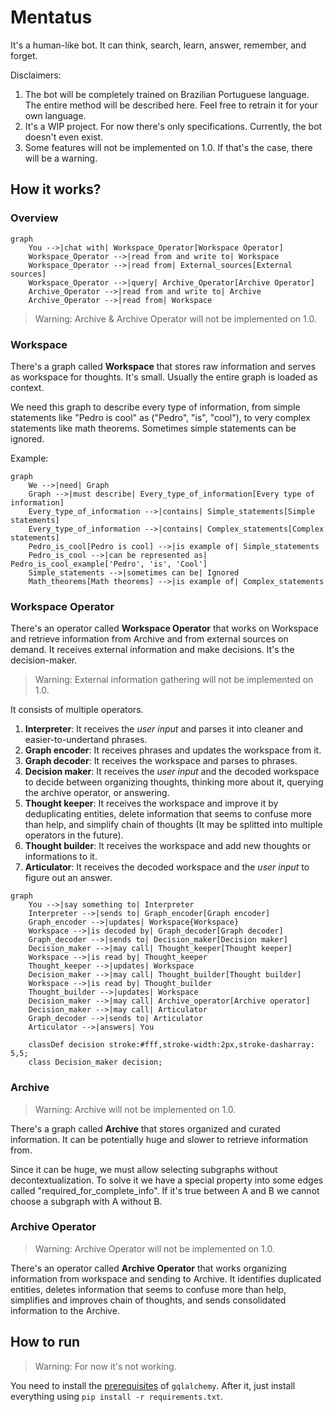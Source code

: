 # Mentatus

It's a human-like bot. It can think, search, learn, answer, remember, and forget. 

Disclaimers:
1. The bot will be completely trained on Brazilian Portuguese language. The entire method will be described here. Feel free to retrain it for your own language.
2. It's a WIP project. For now there's only specifications. Currently, the bot doesn't even exist.
3. Some features will not be implemented on 1.0. If that's the case, there will be a warning.

## How it works?

### Overview

```mermaid
graph
    You -->|chat with| Workspace_Operator[Workspace Operator]
    Workspace_Operator -->|read from and write to| Workspace
    Workspace_Operator -->|read from| External_sources[External sources]
    Workspace_Operator -->|query| Archive_Operator[Archive Operator]
    Archive_Operator -->|read from and write to| Archive
    Archive_Operator -->|read from| Workspace
```

> Warning: Archive & Archive Operator will not be implemented on 1.0.

### Workspace

There's a graph called **Workspace** that stores raw information and serves as workspace for thoughts. It's small. Usually the entire graph is loaded as context.

We need this graph to describe every type of information, from simple statements like "Pedro is cool" as ("Pedro", "is", "cool"), to very complex statements like math theorems. Sometimes simple statements can be ignored.

Example:

```mermaid
graph
    We -->|need| Graph
    Graph -->|must describe| Every_type_of_information[Every type of information]
    Every_type_of_information -->|contains| Simple_statements[Simple statements]
    Every_type_of_information -->|contains| Complex_statements[Complex statements]
    Pedro_is_cool[Pedro is cool] -->|is example of| Simple_statements
    Pedro_is_cool -->|can be represented as| Pedro_is_cool_example['Pedro', 'is', 'Cool']
    Simple_statements -->|sometimes can be| Ignored
    Math_theorems[Math theorems] -->|is example of| Complex_statements
```

### Workspace Operator

There's an operator called **Workspace Operator** that works on Workspace and retrieve information from Archive and from external sources on demand. It receives external information and make decisions. It's the decision-maker.

> Warning: External information gathering will not be implemented on 1.0.

It consists of multiple operators.
1. **Interpreter**: It receives the _user input_ and parses it into cleaner and easier-to-undertand phrases.
2. **Graph encoder**: It receives phrases and updates the workspace from it.
3. **Graph decoder**: It receives the workspace and parses to phrases.
4. **Decision maker**: It receives the _user input_ and the decoded workspace to decide between organizing thoughts, thinking more about it, querying the archive operator, or answering.
5. **Thought keeper**: It receives the workspace and improve it by deduplicating entities, delete information that seems to confuse more than help, and simplify chain of thoughts (It may be splitted into multiple operators in the future).
6. **Thought builder**: It receives the workspace and add new thoughts or informations to it.
7. **Articulator**: It receives the decoded workspace and the _user input_ to figure out an answer.

```mermaid
graph
    You -->|say something to| Interpreter
    Interpreter -->|sends to| Graph_encoder[Graph encoder]
    Graph_encoder -->|updates| Workspace{Workspace}
    Workspace -->|is decoded by| Graph_decoder[Graph decoder]
    Graph_decoder -->|sends to| Decision_maker[Decision maker]
    Decision_maker -->|may call| Thought_keeper[Thought keeper]
    Workspace -->|is read by| Thought_keeper
    Thought_keeper -->|updates| Workspace
    Decision_maker -->|may call| Thought_builder[Thought builder]
    Workspace -->|is read by| Thought_builder
    Thought_builder -->|updates| Workspace
    Decision_maker -->|may call| Archive_operator[Archive operator]
    Decision_maker -->|may call| Articulator
    Graph_decoder -->|sends to| Articulator
    Articulator -->|answers| You

    classDef decision stroke:#fff,stroke-width:2px,stroke-dasharray: 5,5;
    class Decision_maker decision;
```

### Archive
> Warning: Archive will not be implemented on 1.0.

There's a graph called **Archive** that stores organized and curated information. It can be potentially huge and slower to retrieve information from.

Since it can be huge, we must allow selecting subgraphs without decontextualization. To solve it we have a special property into some edges called "required_for_complete_info". If it's true between A and B we cannot choose a subgraph with A without B.

### Archive Operator
> Warning: Archive Operator will not be implemented on 1.0.

There's an operator called **Archive Operator** that works organizing information from workspace and sending to Archive. It identifies duplicated entities, deletes information that seems to confuse more than help, simplifies and improves chain of thoughts, and sends consolidated information to the Archive.

## How to run
> Warning: For now it's not working.

You need to install the [prerequisites](https://memgraph.github.io/pymgclient/introduction.html#build-prerequisites) of `gqlalchemy`. After it, just install everything using `pip install -r requirements.txt`.